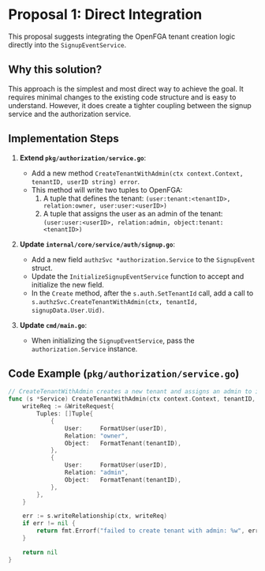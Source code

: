 # Proposal 1: Direct Integration

This proposal suggests integrating the OpenFGA tenant creation logic directly into the `SignupEventService`.

## Why this solution?

This approach is the simplest and most direct way to achieve the goal. It requires minimal changes to the existing code structure and is easy to understand. However, it does create a tighter coupling between the signup service and the authorization service.

## Implementation Steps

1.  **Extend `pkg/authorization/service.go`**:
    *   Add a new method `CreateTenantWithAdmin(ctx context.Context, tenantID, userID string) error`.
    *   This method will write two tuples to OpenFGA:
        1.  A tuple that defines the tenant: `(user:tenant:<tenantID>, relation:owner, user:user:<userID>)`
        2.  A tuple that assigns the user as an admin of the tenant: `(user:user:<userID>, relation:admin, object:tenant:<tenantID>)`

2.  **Update `internal/core/service/auth/signup.go`**:
    *   Add a new field `authzSvc *authorization.Service` to the `SignupEvent` struct.
    *   Update the `InitializeSignupEventService` function to accept and initialize the new field.
    *   In the `Create` method, after the `s.auth.SetTenantId` call, add a call to `s.authzSvc.CreateTenantWithAdmin(ctx, tenantId, signupData.User.Uid)`.

3.  **Update `cmd/main.go`**:
    *   When initializing the `SignupEventService`, pass the `authorization.Service` instance.

## Code Example (`pkg/authorization/service.go`)

```go
// CreateTenantWithAdmin creates a new tenant and assigns an admin to it.
func (s *Service) CreateTenantWithAdmin(ctx context.Context, tenantID, userID string) error {
	writeReq := &WriteRequest{
		Tuples: []Tuple{
			{
				User:     FormatUser(userID),
				Relation: "owner",
				Object:   FormatTenant(tenantID),
			},
			{
				User:     FormatUser(userID),
				Relation: "admin",
				Object:   FormatTenant(tenantID),
			},
		},
	}

	err := s.writeRelationship(ctx, writeReq)
	if err != nil {
		return fmt.Errorf("failed to create tenant with admin: %w", err)
	}

	return nil
}
```
